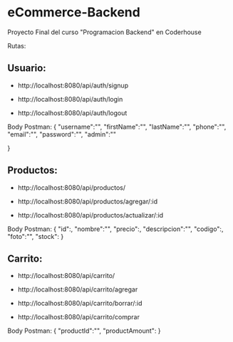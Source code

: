 
# eCommerce-Backend

Proyecto Final del curso "Programacion Backend" en Coderhouse

Rutas:

## Usuario: 

- http://localhost:8080/api/auth/signup

- http://localhost:8080/api/auth/login

- http://localhost:8080/api/auth/logout

Body Postman: {
    "username":"",
    "firstName":"",
    "lastName":"",
    "phone":"",
    "email":"",
    "password":"",
    "admin":""
    
   
}

## Productos: 

- http://localhost:8080/api/productos/

- http://localhost:8080/api/productos/agregar/:id 

- http://localhost:8080/api/productos/actualizar/:id

Body Postman: {
    "id":, 
    "nombre":"", 
    "precio":, 
    "descripcion":"",
    "codigo":,
    "foto":"",
    "stock":
   }

## Carrito: 

- http://localhost:8080/api/carrito/

- http://localhost:8080/api/carrito/agregar

- http://localhost:8080/api/carrito/borrar/:id

- http://localhost:8080/api/carrito/comprar


Body Postman: {
    "productId":"",
    "productAmount":
}